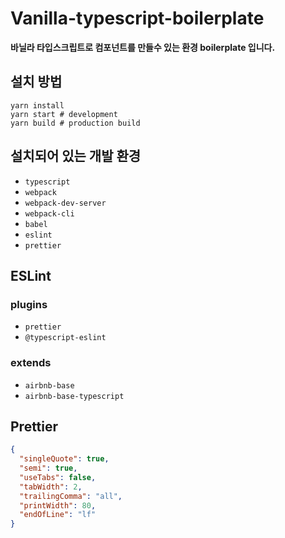 # Vanilla-typescript-boilerplate

**바닐라 타입스크립트로 컴포넌트를 만들수 있는 환경 boilerplate 입니다.**

## 설치 방법
```cli
yarn install
yarn start # development
yarn build # production build
```

## 설치되어 있는 개발 환경

- `typescript`
- `webpack`
- `webpack-dev-server`
- `webpack-cli`
- `babel`
- `eslint`
- `prettier`

## ESLint

### plugins

- `prettier`
- `@typescript-eslint`


### extends

- `airbnb-base`
- `airbnb-base-typescript`

## Prettier

```json
{
  "singleQuote": true,
  "semi": true,
  "useTabs": false,
  "tabWidth": 2,
  "trailingComma": "all",
  "printWidth": 80,
  "endOfLine": "lf"
}
```
